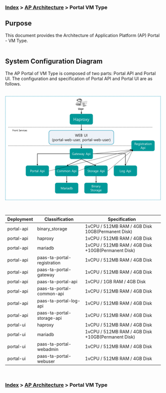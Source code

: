 ### [Index](https://github.com/PaaS-TA/Guide-eng/blob/master/README.md) > [AP Architecture](../README.md) > Portal VM Type

## Purpose
This document provides the Architecture of Application Platform (AP) Portal - VM Type.
<br><br>

## System Configuration Diagram
The AP Portal of VM Type is composed of two parts: Portal API and Portal UI. 
The configuration and specification of Portal API and Portal UI are as follows.  
<br>


![portal_architecture_vm_eng](./image/portal-vm_type.png)


<br>

| Deployment | Classification | Specification |
|------------|-------|-----|
| portal-api | binary_storage | 1vCPU / 512MB RAM / 4GB Disk 10GB(Permanent Disk) |
| portal-api | haproxy | 1vCPU / 512MB RAM / 4GB Disk|
| portal-api | mariadb | 1vCPU / 512MB RAM / 4GB Disk +10GB(Permanent Disk) |
| portal-api | paas-ta-portal-registration | 1vCPU / 512MB RAM / 4GB Disk |
| portal-api | paas-ta-portal-gateway | 1vCPU / 512MB RAM / 4GB Disk |
| portal-api | paas-ta-portal-api | 1vCPU / 1GB RAM / 4GB Disk |
| portal-api | paas-ta-portal-common-api | 1vCPU / 512MB RAM / 4GB Disk |
| portal-api | paas-ta-portal-log-api | 1vCPU / 512MB RAM / 4GB Disk |
| portal-api | paas-ta-portal-storage-api | 1vCPU / 512MB RAM / 4GB Disk |
| portal-ui | haproxy | 1vCPU / 512MB RAM / 4GB Disk|
| portal-ui | mariadb | 1vCPU / 512MB RAM / 4GB Disk +10GB(Permanent Disk) |
| portal-ui | paas-ta-portal-webadmin | 1vCPU / 512MB RAM / 4GB Disk |
| portal-ui | paas-ta-portal-webuser | 1vCPU / 512MB RAM / 4GB Disk|
<br>




### [Index](https://github.com/PaaS-TA/Guide-eng/blob/master/README.md) > [AP Architecture](../README.md) > Portal VM Type
